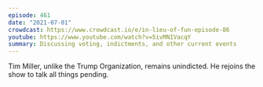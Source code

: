 ```yaml
---
episode: 461
date: "2021-07-01"
crowdcast: https://www.crowdcast.io/e/in-lieu-of-fun-episode-86
youtube: https://www.youtube.com/watch?v=5ivMNIVacqY
summary: Discussing voting, indictments, and other current events
---
```

Tim Miller, unlike the Trump Organization, remains unindicted. He rejoins the show to talk all things pending.
